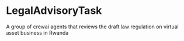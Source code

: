 # LegalAdvisoryTask
A group of crewai agents that reviews the draft law regulation on virtual asset business in Rwanda
